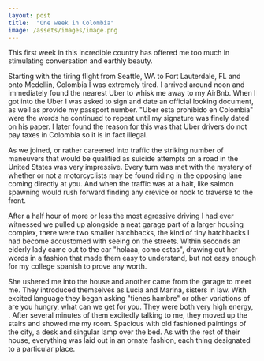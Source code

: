 ```yaml
---
layout: post
title:  "One week in Colombia"
image: /assets/images/image.png
---
```


This first week in this incredible country has offered me too much in stimulating conversation and earthly beauty.

Starting with the tiring flight from Seattle, WA to Fort Lauterdale, FL and onto Medellin, Colombia I was extremely tired. I arrived around noon and immediately found the nearest Uber to whisk me away to my AirBnb. When I got into the Uber I was asked to sign and date an official looking document, as well as provide my passport number. "Uber esta prohibido en Colombia" were the words he continued to repeat until my signature was finely dated on his paper. I later found the reason for this was that Uber drivers do not pay taxes in Colombia so it is in fact illegal.

As we joined, or rather careened into traffic the striking number of maneuvers that would be qualified as suicide attempts on a road in the United States was very impressive. Every turn was met with the mystery of whether or not a motorcyclists may be found riding in the opposing lane coming directly at you. And when the traffic was at a halt, like salmon spawning would rush forward finding any crevice or nook to traverse to the front. 

After a half hour of more or less the most agressive driving I had ever witnessed we pulled up alongside a neat garage part of a larger housing complex, there were two smaller hatchbacks, the kind of tiny hatchbacks I had become accustomed with seeing on the streets. Within seconds an elderly lady came out to the car "holaaa, como estas", drawing out her words in a fashion that made them easy to understand, but not easy enough for my college spanish to prove any worth.

She ushered me into the house and another came from the garage to meet me. They introduced themselves as Lucia and Marina, sisters in law. With excited language they began asking "tienes hambre" or other variations of are you hungry, what can we get for you. They were both very high energy, . After several minutes of them excitedly talking to me, they moved up the stairs and showed me my room. Spacious with old fashioned paintings of the city, a desk and singular lamp over the bed. As with the rest of their house, everything was laid out in an ornate fashion, each thing designated to a particular place. 


